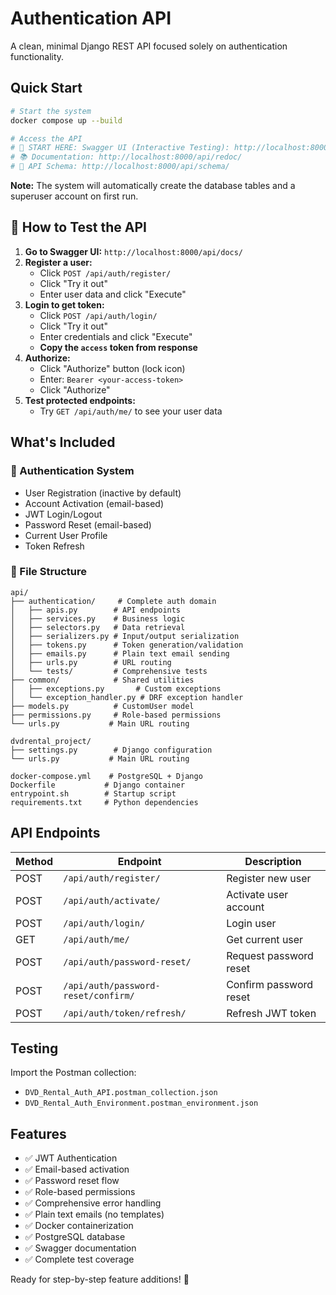 # Authentication API

A clean, minimal Django REST API focused solely on authentication functionality.

## Quick Start

```bash
# Start the system
docker compose up --build

# Access the API
# 🚀 START HERE: Swagger UI (Interactive Testing): http://localhost:8000/api/docs/
# 📚 Documentation: http://localhost:8000/api/redoc/
# 🔧 API Schema: http://localhost:8000/api/schema/
```

**Note:** The system will automatically create the database tables and a superuser account on first run.

## 🧪 How to Test the API

1. **Go to Swagger UI:** `http://localhost:8000/api/docs/`
2. **Register a user:**
   - Click `POST /api/auth/register/`
   - Click "Try it out"
   - Enter user data and click "Execute"
3. **Login to get token:**
   - Click `POST /api/auth/login/`
   - Click "Try it out"
   - Enter credentials and click "Execute"
   - **Copy the `access` token from response**
4. **Authorize:**
   - Click "Authorize" button (lock icon)
   - Enter: `Bearer <your-access-token>`
   - Click "Authorize"
5. **Test protected endpoints:**
   - Try `GET /api/auth/me/` to see your user data

## What's Included

### 🔐 Authentication System
- User Registration (inactive by default)
- Account Activation (email-based)
- JWT Login/Logout
- Password Reset (email-based)
- Current User Profile
- Token Refresh

### 📁 File Structure
```
api/
├── authentication/     # Complete auth domain
│   ├── apis.py        # API endpoints
│   ├── services.py    # Business logic
│   ├── selectors.py   # Data retrieval
│   ├── serializers.py # Input/output serialization
│   ├── tokens.py      # Token generation/validation
│   ├── emails.py      # Plain text email sending
│   ├── urls.py        # URL routing
│   └── tests/         # Comprehensive tests
├── common/            # Shared utilities
│   ├── exceptions.py       # Custom exceptions
│   └── exception_handler.py # DRF exception handler
├── models.py          # CustomUser model
├── permissions.py     # Role-based permissions
└── urls.py           # Main URL routing

dvdrental_project/
├── settings.py        # Django configuration
└── urls.py           # Main URL routing

docker-compose.yml    # PostgreSQL + Django
Dockerfile           # Django container
entrypoint.sh        # Startup script
requirements.txt     # Python dependencies
```

## API Endpoints

| Method | Endpoint | Description |
|--------|----------|-------------|
| POST | `/api/auth/register/` | Register new user |
| POST | `/api/auth/activate/` | Activate user account |
| POST | `/api/auth/login/` | Login user |
| GET | `/api/auth/me/` | Get current user |
| POST | `/api/auth/password-reset/` | Request password reset |
| POST | `/api/auth/password-reset/confirm/` | Confirm password reset |
| POST | `/api/auth/token/refresh/` | Refresh JWT token |

## Testing

Import the Postman collection:
- `DVD_Rental_Auth_API.postman_collection.json`
- `DVD_Rental_Auth_Environment.postman_environment.json`

## Features

- ✅ JWT Authentication
- ✅ Email-based activation
- ✅ Password reset flow
- ✅ Role-based permissions
- ✅ Comprehensive error handling
- ✅ Plain text emails (no templates)
- ✅ Docker containerization
- ✅ PostgreSQL database
- ✅ Swagger documentation
- ✅ Complete test coverage

Ready for step-by-step feature additions! 🚀
